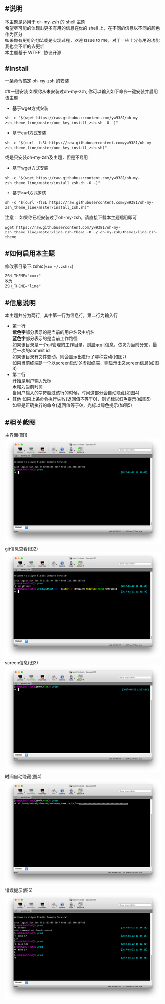 #说明
-----
本主题是适用于 oh-my-zsh 的 shell 主题  
希望尽可能的体现出更多有用的信息在你的 shell 上，在不同的信息以不同的颜色作为区分  
如果你有更好的想法或是实现过程，欢迎 issue to me，对于一些十分有用的功能我也会不断的去更新  
本主题基于 WTFPL 协议开源  

#Install
--------
一条命令搞定 oh-my-zsh 的安装

##一键安装
如果你从未安装过oh-my-zsh, 你可以输入如下命令一键安装并启用该主题  

- 基于wget方式安装
```
sh -c "$(wget https://raw.githubusercontent.com/yw9381/oh-my-zsh_theme_line/master/one_key_install_zsh.sh -O -)"
```

- 基于curl方式安装
```
sh -c "$(curl -fsSL https://raw.githubusercontent.com/yw9381/oh-my-zsh_theme_line/master/one_key_install_zsh.sh)"
```

或是只安装oh-my-zsh及主题，但是不启用

- 基于wget方式安装
```
sh -c "$(wget https://raw.githubusercontent.com/yw9381/oh-my-zsh_theme_line/master/install_zsh.sh -O -)"
```

- 基于curl方式安装
```
sh -c "$(curl -fsSL https://raw.githubusercontent.com/yw9381/oh-my-zsh_theme_line/master/install_zsh.sh)"
```

注意： 如果你已经安装过了oh-my-zsh，请直接下载本主题启用即可
```
wget https://raw.githubusercontent.com/yw9381/oh-my-zsh_theme_line/master/line.zsh-theme -O ~/.oh-my-zsh/themes/line.zsh-theme
```
#如何启用本主题
---------------
修改家目录下.zshrc(```vim ~/.zshrc```)  
```
ZSH_THEME="xxxx"  
改为
ZSH_THEME="line"
```

#信息说明
---------
本主题共分为两行，其中第一行为信息行，第二行为输入行
  
- 第一行  
**紫色字**部分表示的是当前的用户名及主机名  
**蓝色字**部分表示的是当前工作路径  
如果该目录是一个git管理的工作目录，则显示git信息，依次为当前分支，最后一次的commit id  
如果该目录有文件变动，则会显示出进行了哪种变动(如图2)  
如果当前终端是一个以screen启动的虚拟终端，则显示出来screen信息(如图3)  
- 第二行  
开始是用户输入光标  
末尾为当前时间  
当用户输入的字符超过该行的时候，时间这部分会自动隐藏(如图4)  
- 其他
如果上条命令执行失败(返回值不等于0)，则光标以红色提示(如图5)  
如果是正确执行的命令(返回值等于0)，光标以绿色提示(如图5)  

#相关截图
---------
主界面(图1)  
![images/1.png](images/1.png)  
git信息查看(图2)  
![images/2.png](images/2.png)  
screen信息(图3)  
![images/3.png](images/3.png)  
时间自动隐藏(图4)  
![images/4.png](images/4.png)  
错误提示(图5)
![images/5.png](images/5.png)


